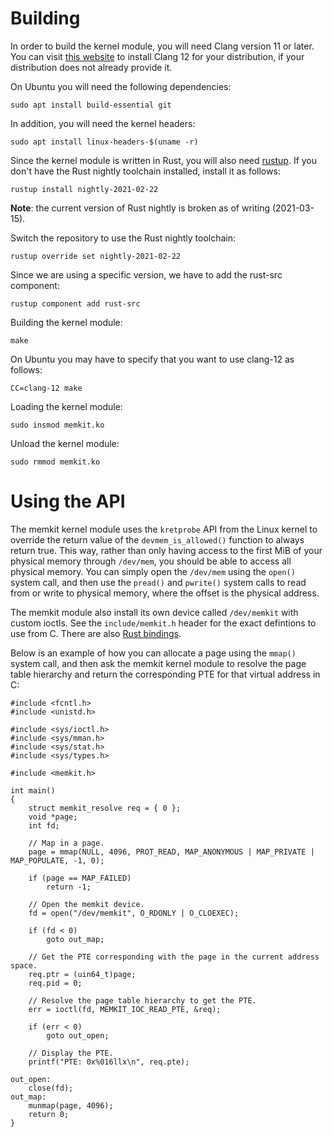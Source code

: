 Building
========

In order to build the kernel module, you will need Clang version 11 or later. You can visit [this website](https://apt.llvm.org/) to install Clang 12 for your distribution, if your distribution does not already provide it.

On Ubuntu you will need the following dependencies:

```
sudo apt install build-essential git
```

In addition, you will need the kernel headers:

```
sudo apt install linux-headers-$(uname -r)
```

Since the kernel module is written in Rust, you will also need [rustup](https://rustup.rs). If you don't have the Rust nightly toolchain installed, install it as follows:

```
rustup install nightly-2021-02-22
```

**Note**: the current version of Rust nightly is broken as of writing (2021-03-15).

Switch the repository to use the Rust nightly toolchain:

```
rustup override set nightly-2021-02-22
```

Since we are using a specific version, we have to add the rust-src component:

```
rustup component add rust-src
```

Building the kernel module:

```
make
```

On Ubuntu you may have to specify that you want to use clang-12 as follows:

```
CC=clang-12 make
```

Loading the kernel module:

```
sudo insmod memkit.ko
```

Unload the kernel module:

```
sudo rmmod memkit.ko
```

Using the API
=============

The memkit kernel module uses the `kretprobe` API from the Linux kernel to override the return value of the `devmem_is_allowed()` function to always return true. This way, rather than only having access to the first MiB of your physical memory through `/dev/mem`, you should be able to access all physical memory. You can simply open the `/dev/mem` using the `open()` system call, and then use the `pread()` and `pwrite()` system calls to read from or write to physical memory, where the offset is the physical address.

The memkit module also install its own device called `/dev/memkit` with custom ioctls. See the `include/memkit.h` header for the exact defintions to use from C. There are also [Rust bindings](https://git.codentium.com/StephanvanSchaik/rascal).

Below is an example of how you can allocate a page using the `mmap()` system call, and then ask the memkit kernel module to resolve the page table hierarchy and return the corresponding PTE for that virtual address in C:

```
#include <fcntl.h>
#include <unistd.h>

#include <sys/ioctl.h>
#include <sys/mman.h>
#include <sys/stat.h>
#include <sys/types.h>

#include <memkit.h>

int main()
{
	struct memkit_resolve req = { 0 };
	void *page;
	int fd;

	// Map in a page.
	page = mmap(NULL, 4096, PROT_READ, MAP_ANONYMOUS | MAP_PRIVATE | MAP_POPULATE, -1, 0);

	if (page == MAP_FAILED)
		return -1;

	// Open the memkit device.
	fd = open("/dev/memkit", O_RDONLY | O_CLOEXEC);

	if (fd < 0)
		goto out_map;

	// Get the PTE corresponding with the page in the current address space.
	req.ptr = (uin64_t)page;
	req.pid = 0;

	// Resolve the page table hierarchy to get the PTE.
	err = ioctl(fd, MEMKIT_IOC_READ_PTE, &req);

	if (err < 0)
		goto out_open;

	// Display the PTE.
	printf("PTE: 0x%016llx\n", req.pte);

out_open:
	close(fd);
out_map:
	munmap(page, 4096);
	return 0;
}
```
